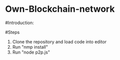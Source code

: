 # Own-Blockchain-network

#Introduction:

#Steps
1. Clone the repository and load code into editor
2. Run "nmp install"
3. Run "node p2p.js"
